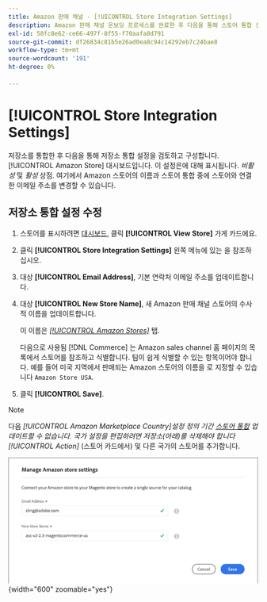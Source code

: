 ```yaml
---
title: Amazon 판매 채널 - [!UICONTROL Store Integration Settings]
description: Amazon 판매 채널 온보딩 프로세스를 완료한 후 다음을 통해 스토어 통합 설정을 검토하고 구성합니다 [!UICONTROL Amazon Store] 대시보드
exl-id: 58fc8e62-ce66-497f-8f55-f70aafa8d791
source-git-commit: df26834c81b5e26ad0ea8c94c14292eb7c24bae8
workflow-type: tm+mt
source-wordcount: '191'
ht-degree: 0%

---
```


# [!UICONTROL Store Integration Settings]

저장소를 통합한 후 다음을 통해 저장소 통합 설정을 검토하고 구성합니다. [!UICONTROL Amazon Store] 대시보드입니다. 이 설정은에 대해 표시됩니다. *비활성* 및 *활성* 상점. 여기에서 Amazon 스토어의 이름과 스토어 통합 중에 스토어와 연결한 이메일 주소를 변경할 수 있습니다.

## 저장소 통합 설정 수정

1. 스토어를 표시하려면 [대시보드](./amazon-store-dashboard.md), 클릭 **[!UICONTROL View Store]** 가게 카드에요.

1. 클릭 **[!UICONTROL Store Integration Settings]** 왼쪽 메뉴에 있는 을 참조하십시오.

1. 대상 **[!UICONTROL Email Address]**, 기본 연락처 이메일 주소를 업데이트합니다.

1. 대상 **[!UICONTROL New Store Name]**, 새 Amazon 판매 채널 스토어의 수사적 이름을 업데이트합니다.

   이 이름은 [_[!UICONTROL Amazon Stores]_](./managing-stores.md) 탭.

   다음으로 사용됨 [!DNL Commerce] 는 Amazon sales channel 홈 페이지의 목록에서 스토어를 참조하고 식별합니다. 팀이 쉽게 식별할 수 있는 항목이어야 합니다. 예를 들어 미국 지역에서 판매되는 Amazon 스토어의 이름을 로 지정할 수 있습니다 `Amazon Store USA`.

1. 클릭 **[!UICONTROL Save]**.

>[!NOTE]
>
>다음 _[!UICONTROL Amazon Marketplace Country]_설정 정의 기간 [스토어 통합](./store-integration.md) 업데이트할 수 없습니다. 국가 설정을 편집하려면 저장소(아래)를 삭제해야 합니다_[!UICONTROL Action]_ (스토어 카드에서) 및 다른 국가의 스토어를 추가합니다.

![통합 설정 저장](assets/amazon-store-settings.png){width="600" zoomable="yes"}
